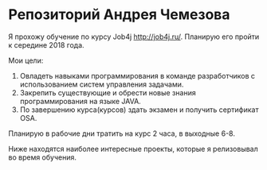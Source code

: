 ﻿# Репозиторий Андрея Чемезова

Я прохожу обучение по курсу Job4j http://job4j.ru/. Планирую его пройти к середине 2018 года.

Мои цели:
1. Овладеть навыками программирования в команде разработчиков с использованием систем управления задачами.
2. Закрепить существующие и обрести новые знания программирования на языке JAVA.
3. По завершению курса(курсов) здать экзамен и получить сертификат OSA.

Планирую в рабочие дни тратить на курс 2 часа, в выходные 6-8.

Ниже находятся наиболее интересные проекты, которые я релизовывал во время обучения.